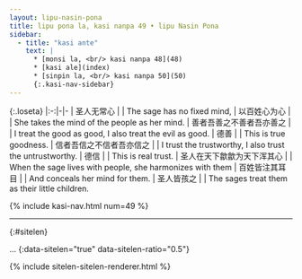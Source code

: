 ```yaml
---
layout: lipu-nasin-pona
title: lipu pona la, kasi nanpa 49 • lipu Nasin Pona
sidebar:
  - title: "kasi ante"
    text: |
      * [monsi la, <br/> kasi nanpa 48](48)
      * [kasi ale](index)
      * [sinpin la, <br/> kasi nanpa 50](50)
      {:.kasi-nav-sidebar}
---
```


{:.loseta}
|:-:|-|-
| 圣人无常心     |  | The sage has no fixed mind,
| 以百姓心为心   |  | She takes the mind of the people as her mind.
| 善者吾善之<wbr/>不善者吾亦善之   |  | I treat the good as good, I also treat the evil as good.
| 德善           |  | This is true goodness.
| 信者吾信之<wbr/>不信者吾亦信之   |  | I trust the trustworthy, I also trust the untrustworthy.
| 德信           |  | This is real trust.
| 圣人在天下<wbr/>歙歙为天下浑其心 |  | When the sage lives with people, she harmonizes with them
| 百姓皆注其耳目 |  | And conceals her mind for them.
| 圣人皆孩之     |  | The sages treat them as their little children.

{% include kasi-nav.html num=49 %}

-------
{:#sitelen}

...
{:data-sitelen="true" data-sitelen-ratio="0.5"}

{% include sitelen-sitelen-renderer.html %}
